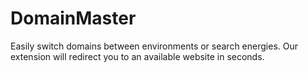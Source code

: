 # DomainMaster
Easily switch domains between environments or search energies. Our extension will redirect you to an available website in seconds.
